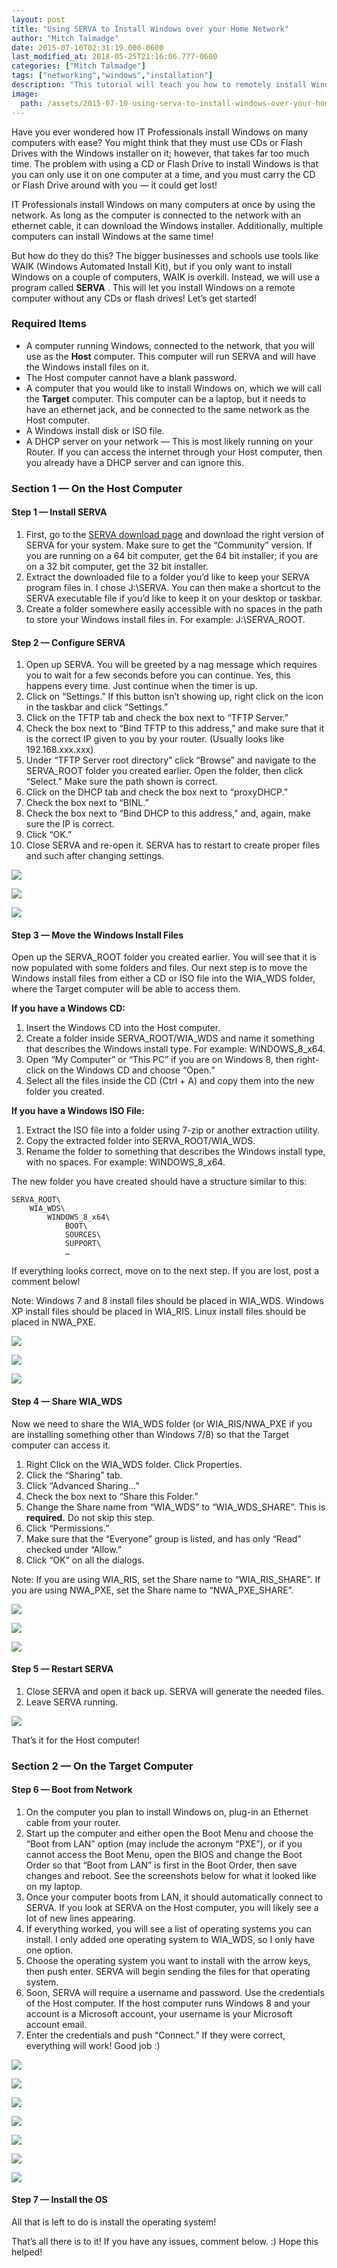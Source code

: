 ```yaml
---
layout: post
title: "Using SERVA to Install Windows over your Home Network"
author: "Mitch Talmadge"
date: 2015-07-10T02:31:19.000-0600
last_modified_at: 2018-05-25T21:16:06.777-0600
categories: ["Mitch Talmadge"]
tags: ["networking","windows","installation"]
description: "This tutorial will teach you how to remotely install Windows on a computer via WiFi or ethernet - no USB or CD required!"
image:
  path: /assets/2015-07-10-using-serva-to-install-windows-over-your-home-network/1*9hoE-GfT7LMXGxm7FSA8xw.png
---
```


Have you ever wondered how IT Professionals install Windows on many computers with ease? You might think that they must use CDs or Flash Drives with the Windows installer on it; however, that takes far too much time. The problem with using a CD or Flash Drive to install Windows is that you can only use it on one computer at a time, and you must carry the CD or Flash Drive around with you — it could get lost!

IT Professionals install Windows on many computers at once by using the network. As long as the computer is connected to the network with an ethernet cable, it can download the Windows installer. Additionally, multiple computers can install Windows at the same time!

But how do they do this? The bigger businesses and schools use tools like WAIK (Windows Automated Install Kit), but if you only want to install Windows on a couple of computers, WAIK is overkill. Instead, we will use a program called **SERVA** . This will let you install Windows on a remote computer without any CDs or flash drives! Let’s get started!
### **Required Items**
- A computer running Windows, connected to the network, that you will use as the **Host** computer. This computer will run SERVA and will have the Windows install files on it.
- The Host computer cannot have a blank password.
- A computer that you would like to install Windows on, which we will call the **Target** computer. This computer can be a laptop, but it needs to have an ethernet jack, and be connected to the same network as the Host computer.
- A Windows install disk or ISO file.
- A DHCP server on your network — This is most likely running on your Router. If you can access the internet through your Host computer, then you already have a DHCP server and can ignore this.

### **Section 1 — On the Host Computer**
#### Step 1 — Install SERVA
1. First, go to the [SERVA download page](http://www.vercot.com/~serva/download.html) and download the right version of SERVA for your system. Make sure to get the “Community” version. If you are running on a 64 bit computer, get the 64 bit installer; if you are on a 32 bit computer, get the 32 bit installer.
2. Extract the downloaded file to a folder you’d like to keep your SERVA program files in. I chose J:\\SERVA. You can then make a shortcut to the SERVA executable file if you’d like to keep it on your desktop or taskbar.
3. Create a folder somewhere easily accessible with no spaces in the path to store your Windows install files in. For example: J:\\SERVA\_ROOT.

#### Step 2 — Configure SERVA
1. Open up SERVA. You will be greeted by a nag message which requires you to wait for a few seconds before you can continue. Yes, this happens every time. Just continue when the timer is up.
2. Click on “Settings.” If this button isn’t showing up, right click on the icon in the taskbar and click “Settings.”
3. Click on the TFTP tab and check the box next to “TFTP Server.”
4. Check the box next to “Bind TFTP to this address,” and make sure that it is the correct IP given to you by your router. (Usually looks like 192.168.xxx.xxx)
5. Under “TFTP Server root directory” click “Browse” and navigate to the SERVA\_ROOT folder you created earlier. Open the folder, then click “Select.” Make sure the path shown is correct.
6. Click on the DHCP tab and check the box next to “proxyDHCP.”
7. Check the box next to “BINL.”
8. Check the box next to “Bind DHCP to this address,” and, again, make sure the IP is correct.
9. Click “OK.”
10. Close SERVA and re-open it. SERVA has to restart to create proper files and such after changing settings.

![](/assets/images/2015-07-10-using-serva-to-install-windows-over-your-home-network/1*d9HQxFp731Qp5UHXgVpHCg.png)

![](/assets/images/2015-07-10-using-serva-to-install-windows-over-your-home-network/1*9hoE-GfT7LMXGxm7FSA8xw.png)

![](/assets/images/2015-07-10-using-serva-to-install-windows-over-your-home-network/1*Kfv1kNqISl7_WDYkGRARyA.png)

#### Step 3 — Move the Windows Install Files

Open up the SERVA\_ROOT folder you created earlier. You will see that it is now populated with some folders and files. Our next step is to move the Windows install files from either a CD or ISO file into the WIA\_WDS folder, where the Target computer will be able to access them.

**If you have a Windows CD:**
1. Insert the Windows CD into the Host computer.
2. Create a folder inside SERVA\_ROOT/WIA\_WDS and name it something that describes the Windows install type. For example: WINDOWS\_8\_x64.
3. Open “My Computer” or “This PC” if you are on Windows 8, then right-click on the Windows CD and choose “Open.”
4. Select all the files inside the CD (Ctrl \+ A) and copy them into the new folder you created.

**If you have a Windows ISO File:**
1. Extract the ISO file into a folder using 7-zip or another extraction utility.
2. Copy the extracted folder into SERVA\_ROOT/WIA\_WDS.
3. Rename the folder to something that describes the Windows install type, with no spaces. For example: WINDOWS\_8\_x64.

The new folder you have created should have a structure similar to this:
```
SERVA_ROOT\
    WIA_WDS\
        WINDOWS_8_x64\
            BOOT\
            SOURCES\
            SUPPORT\
            …
```

If everything looks correct, move on to the next step. If you are lost, post a comment below!

Note: Windows 7 and 8 install files should be placed in WIA\_WDS. Windows XP install files should be placed in WIA\_RIS. Linux install files should be placed in NWA\_PXE.

![](/assets/images/2015-07-10-using-serva-to-install-windows-over-your-home-network/1*R0zE6EvBxRUfCZ-YJXATzQ.png)

![](/assets/images/2015-07-10-using-serva-to-install-windows-over-your-home-network/1*FplN3mxohK9-4DP8fs_3DA.png)

![](/assets/images/2015-07-10-using-serva-to-install-windows-over-your-home-network/1*z7b_MXUjPFSsY5SdGhJU9w.png)

#### Step 4 — Share WIA\_WDS

Now we need to share the WIA\_WDS folder (or WIA\_RIS/NWA\_PXE if you are installing something other than Windows 7/8) so that the Target computer can access it.
1. Right Click on the WIA\_WDS folder. Click Properties.
2. Click the “Sharing” tab.
3. Click “Advanced Sharing…”
4. Check the box next to “Share this Folder.”
5. Change the Share name from “WIA\_WDS” to “WIA\_WDS\_SHARE”. This is **required.** Do not skip this step.
6. Click “Permissions.”
7. Make sure that the “Everyone” group is listed, and has only “Read” checked under “Allow.”
8. Click “OK” on all the dialogs.

Note: If you are using WIA\_RIS, set the Share name to “WIA\_RIS\_SHARE”. If you are using NWA\_PXE, set the Share name to “NWA\_PXE\_SHARE”.

![](/assets/images/2015-07-10-using-serva-to-install-windows-over-your-home-network/1*5PTN1X6ez8Gq5Ll3haCpeQ.png)

![](/assets/images/2015-07-10-using-serva-to-install-windows-over-your-home-network/1*wvPcvTWFCMLiXJTeAL7qgw.png)

![](/assets/images/2015-07-10-using-serva-to-install-windows-over-your-home-network/1*zb6_mGOptyJDOrixFyGVOA.png)

#### Step 5 — Restart SERVA
1. Close SERVA and open it back up. SERVA will generate the needed files.
2. Leave SERVA running.

![](/assets/images/2015-07-10-using-serva-to-install-windows-over-your-home-network/1*L-GsheV9sVPbrG5r7XQcZQ.png)

That’s it for the Host computer!
### **Section 2 — On the Target Computer**
#### Step 6 — Boot from Network
1. On the computer you plan to install Windows on, plug-in an Ethernet cable from your router.
2. Start up the computer and either open the Boot Menu and choose the “Boot from LAN” option (may include the acronym “PXE”), or if you cannot access the Boot Menu, open the BIOS and change the Boot Order so that “Boot from LAN” is first in the Boot Order, then save changes and reboot. See the screenshots below for what it looked like on my laptop.
3. Once your computer boots from LAN, it should automatically connect to SERVA. If you look at SERVA on the Host computer, you will likely see a lot of new lines appearing.
4. If everything worked, you will see a list of operating systems you can install. I only added one operating system to WIA\_WDS, so I only have one option.
5. Choose the operating system you want to install with the arrow keys, then push enter. SERVA will begin sending the files for that operating system.
6. Soon, SERVA will require a username and password. Use the credentials of the Host computer. If the host computer runs Windows 8 and your account is a Microsoft account, your username is your Microsoft account email.
7. Enter the credentials and push “Connect.” If they were correct, everything will work! Good job :)

![](/assets/images/2015-07-10-using-serva-to-install-windows-over-your-home-network/1*ws0OxOJi4XgQd49KL05s-Q.jpeg)

![](/assets/images/2015-07-10-using-serva-to-install-windows-over-your-home-network/1*yJClKpm37N2DeWX24MmtSw.jpeg)

![](/assets/images/2015-07-10-using-serva-to-install-windows-over-your-home-network/1*de45ItRHo-EnTzV0zx-XeQ.jpeg)

![](/assets/images/2015-07-10-using-serva-to-install-windows-over-your-home-network/1*bqEQAoaIejo6J-hgHwX7qg.jpeg)

![](/assets/images/2015-07-10-using-serva-to-install-windows-over-your-home-network/1*udpABaiTEbo0wXOB3FAUQg.png)

![](/assets/images/2015-07-10-using-serva-to-install-windows-over-your-home-network/1*1NmecERDWosqo13pMXeyQQ.jpeg)

![](/assets/images/2015-07-10-using-serva-to-install-windows-over-your-home-network/1*X4mQy_qkMxOvGHvjJ-6sng.jpeg)

#### Step 7 — Install the OS

All that is left to do is install the operating system!

That’s all there is to it! If you have any issues, comment below. :) Hope this helped!